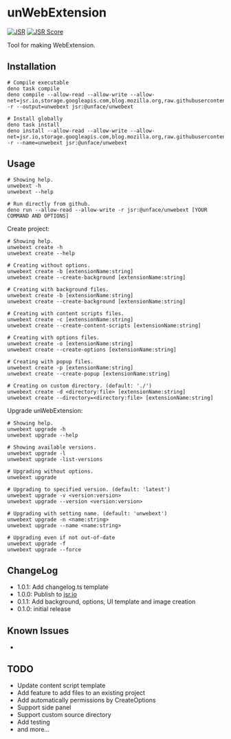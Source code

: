 # unWebExtension

[![JSR](https://jsr.io/badges/@unface/unwebext)](https://jsr.io/@unface/unwebext) [![JSR Score](https://jsr.io/badges/@unface/unwebext/score)](https://jsr.io/@unface/unwebext/score)

Tool for making WebExtension.

## Installation

```
# Compile executable
deno task compile
deno compile --allow-read --allow-write --allow-net=jsr.io,storage.googleapis.com,blog.mozilla.org,raw.githubusercontent.com -r --output=unwebext jsr:@unface/unwebext

# Install globally
deno task install
deno install --allow-read --allow-write --allow-net=jsr.io,storage.googleapis.com,blog.mozilla.org,raw.githubusercontent.com -r --name=unwebext jsr:@unface/unwebext
```

## Usage

```
# Showing help.
unwebext -h
unwebext --help

# Run directly from github.
deno run --allow-read --allow-write -r jsr:@unface/unwebext [YOUR COMMAND AND OPTIONS]
```

Create project:

```
# Showing help.
unwebext create -h
unwebext create --help

# Creating without options.
unwebext create -b [extensionName:string]
unwebext create --create-background [extensionName:string]

# Creating with background files.
unwebext create -b [extensionName:string]
unwebext create --create-background [extensionName:string]

# Creating with content scripts files.
unwebext create -c [extensionName:string]
unwebext create --create-content-scripts [extensionName:string]

# Creating with options files.
unwebext create -o [extensionName:string]
unwebext create --create-options [extensionName:string]

# Creating with popup files.
unwebext create -p [extensionName:string]
unwebext create --create-popup [extensionName:string]

# Creating on custom directory. (default: './')
unwebext create -d <directory:file> [extensionName:string]
unwebext create --directory=<directory:file> [extensionName:string]
```

Upgrade unWebExtension:

```
# Showing help.
unwebext upgrade -h
unwebext upgrade --help

# Showing available versions.
unwebext upgrade -l
unwebext upgrade -list-versions

# Upgrading without options.
unwebext upgrade

# Upgrading to specified version. (default: 'latest')
unwebext upgrade -v <version:version>
unwebext upgrade --version <version:version>

# Upgrading with setting name. (default: 'unwebext')
unwebext upgrade -n <name:string>
unwebext upgrade --name <name:string>

# Upgrading even if not out-of-date
unwebext upgrade -f
unwebext upgrade --force
```

## ChangeLog

- 1.0.1: Add changelog.ts template
- 1.0.0: Publish to [jsr.io](https://jsr.io/@unface/unwebext)
- 0.1.1: Add background, options, UI template and image creation
- 0.1.0: initial release

## Known Issues

-

## TODO

- Update content script template
- Add feature to add files to an existing project
- Add automatically permissions by CreateOptions
- Support side panel
- Support custom source directory
- Add testing
- and more...
